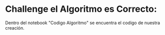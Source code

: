 # Challenge el Algoritmo es Correcto:

Dentro del notebook "Codigo Algoritmo" se encuentra el codigo de nuestra creación.
